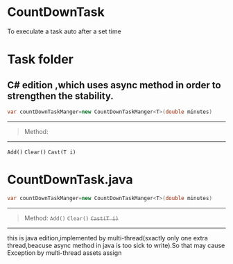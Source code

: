# CountDownTask
To execulate a task auto after a set time

# Task folder 
C# edition ,which uses async method in order to strengthen the stability.
---------------------
  ```c#
  var countDownTaskManger=new CountDownTaskManger<T>(double minutes)
  ```
---------------
>Method:
--------------------------
  `Add()`
  `Clear()`
  `Cast(T i)`

# CountDownTask.java
  ```java
  var countDownTaskManger=new CountDownTaskManger<T>(double minutes)
  ```
  ---------------------
  >Method:
  `Add()`
  `Clear()`
  ~~`Cast(T i)`~~
  -----------------------------------
this is java edition,implemented by multi-thread(sxactly only one extra thread,beacuse async method in java is too sick to write).So that may cause Exception by multi-thread assets assign
